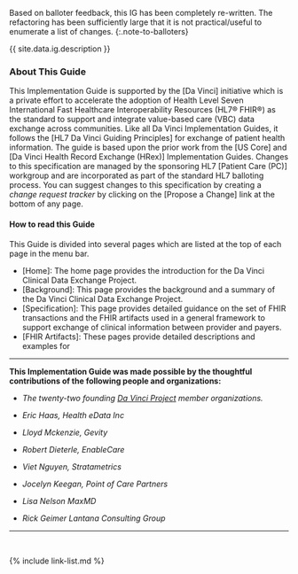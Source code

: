 <!-- {% raw %}
<div class="bg-info" markdown="1">
Publishing Punch list for Jan Ballot:

- [X] Remove contained guidance and Task Profile
- [X] Add content to make clear in data includes non-FHIR resources
- [X] Flesh out the Scope and Usage section
  - [X] how does this IG fit into the family of Da Vinci IGs
  - [X] List potential scenarios where it could be Used
  - [X] explain the value it adds over HRex and US Core
- [X] Add Section on Background and include the 6 use cases
- [X] Review Trackers for specific adds to this Version
  - The vast majority of these trackers won't apply to a rewritten IG and we resolve them en bloc? A few may require edits to the background section
- [X] Task Profile?
  - [X] tighten down codes  - e.g. LOINC for document types
- [X] Establish CapabilityStatements for roles
    - [X] data source client
    - [X] data source server
    - [X] data requester client
    - [X] data source server
- [X] Describe and show how CommunicationRequest ServiceRequest for authorization
- [X] Create Decision Tree/Section for when to use Task
  - Decision based on Authorization, Access/Privacy, Appropriateness or knowledge of Codes/free text request
- [X] Decision on whether to Bulk Data is in scope for this version
  - e.g. `POST [base]/Patient/$everything` for all patients in Group
- [X] Review what examples are needed and whether RI can do it for Task based approach ( will repeat for direct query )
  1. [X] Patient's Active Conditions
  1. [X] Patient's a1c results
  1. [X] Pateint's Latest H&P
- [X] Add Example Scenarios
- [ ] QA
  - [X] CapabilityStatement	error	URL value 'http://hl7.org/fhir/us/davinci-hrex/ImplementationGuide-hl7.fhir.us.davinci-hrex|0.2.0' does not resolve)- check with GG [Zulip](https://chat.fhir.org/#narrow/stream/179252-IG-creation/topic/hrex.20references.20not.20resolving)
  - [ ] spurious bad link errors? `The link 'http://hl7.org/fhir/us/core/STU3.1/StructureDefinition-us-core-patient.html' for "USCorePatientProfile" cannot be resolved` check with GG [Zulip](#,html)
  - [X] The link 'history.html' for "History" cannot be resolved - See [Zulip](https://chat.fhir.org/#narrow/stream/179252-IG-creation/topic/searchform.20issue.20--.20how.20to.20resolve.3F)
  - [X] Warnings: [fix Jira issues](https://confluence.hl7.org/display/HL7/Configuring+Specification+Feedback) PR Cdex #93
  - [X] Warnings: add Name and Descriptions to instances
  - [ ] QA editing ( typos/ grammar )
  - [X] compare for consistency with [Da Vinci - Payer Coverage Decision Exchange](http://build.fhir.org/ig/HL7/davinci-pcde/usecases.html)
  - [X] update JIRA
  - [X] update 'input/ignoreWarnings.txt'
- [X] NIB: http://www.hl7.org/special/committees/tsc/ballotmanagement/ConfirmNIB.cfm  (vote 11/1/2020  PC WG Call  provisionally to Block Vote, see below )
- [X] trackers
   - [X] applied all dispositioned trackers - (The refactoring has been sufficiently large that it is not practical/useful to apply all the trackers as dispositioned - noted where the changes essentially satisfied the tracker.)
   - [X] Block Vote 5 - preapplied (scheduled for 11/8/2020  PC WG Call)
   - [X] Reopen FHIR-23441 - (scheduled for 11/8/2020  PC WG Call)
   - [X] Reconciliation Spreadsheet

</div>

{% endraw %} -->

Based on balloter feedback, this IG has been completely re-written. The refactoring has been sufficiently large that it is not practical/useful to enumerate a list of changes.
{:.note-to-balloters}

{{ site.data.ig.description }}

### About This Guide

This Implementation Guide is supported by the [Da Vinci] initiative which is a private effort to accelerate the adoption of Health Level Seven International Fast Healthcare Interoperability Resources (HL7® FHIR®) as the standard to support and integrate value-based care (VBC) data exchange across communities. Like all Da Vinci Implementation Guides, it follows the [HL7 Da Vinci Guiding Principles] for exchange of patient health information.  The guide is based upon the prior work from the [US Core] and [Da Vinci Health Record Exchange (HRex)] Implementation Guides. Changes to this specification are managed by the sponsoring HL7 [Patient Care (PC)] workgroup and are incorporated as part of the standard HL7 balloting process. You can suggest changes to this specification by creating a *change request tracker* by clicking on the [Propose a Change] link at the bottom of any page.

#### How to read this Guide

This Guide is divided into several pages which are listed at the top of each page in the menu bar.

- [Home]\: The home page provides the introduction for the Da Vinci Clinical Data Exchange Project.
- [Background]\: This page provides the background and a summary of the Da Vinci Clinical Data Exchange Project.
- [Specification]\: This page provides detailed guidance on the set of FHIR transactions and the FHIR artifacts used in a general framework to support exchange of clinical information between provider and payers.
- [FHIR Artifacts]\: These pages provide detailed descriptions and examples for

---

**This Implementation Guide was made possible by the thoughtful contributions of the following people and organizations:**

- *The twenty-two founding [Da Vinci Project](http://www.hl7.org/about/davinci/index.cfm?ref=common) member organizations.*

- *Eric Haas, Health eData Inc*
- *Lloyd Mckenzie, Gevity*
- *Robert Dieterle, EnableCare*
- *Viet Nguyen, Stratametrics*
- *Jocelyn Keegan, Point of Care Partners*
- *Lisa Nelson MaxMD*
- *Rick Geimer Lantana Consulting Group*

---

<br />

{% include link-list.md %}

